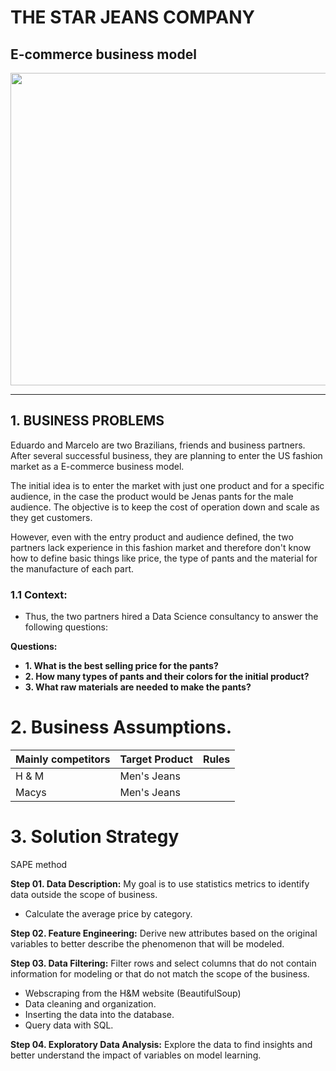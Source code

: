# **THE STAR JEANS COMPANY**

## E-commerce business model

<div align="center">
<p float="left">
  <img src="/images/rossman_1.jpg" width="1000" height="500"/>
</p>
</div>

***

## 1. BUSINESS PROBLEMS

Eduardo and Marcelo are two Brazilians, friends and business partners. After several successful business, they are planning to enter the US fashion market as a E-commerce business model.

The initial idea is to enter the market with just one product and for a specific audience, in the case the product would be Jenas pants for the male audience. The objective is to keep the cost of operation down and scale as they get customers.

However, even with the entry product and audience defined, the two partners lack experience in this fashion market and therefore don't know how to define basic things like price, the type of pants and the material for the manufacture of each part.


 ### 1.1 **Context:**
 
 * Thus, the two partners hired a Data Science consultancy to answer the following questions:

**Questions:**
- **1. What is the best selling price for the pants?**
- **2. How many types of pants and their colors for the initial product?**
- **3. What raw materials are needed to make the pants?**

# 2. Business Assumptions.

| Mainly competitors | Target Product | Rules                                    | 
|:-------------------|:---------------|:-----------------------------------------|
| H & M              | Men's Jeans    |                                          | 
| Macys              | Men's Jeans    |                                          |


# 3. Solution Strategy
SAPE method

**Step 01. Data Description:** My goal is to use statistics metrics to identify data outside the scope of business.

- Calculate the average price by category.

**Step 02. Feature Engineering:** Derive new attributes based on the original variables to better describe the phenomenon that will be modeled.

**Step 03. Data Filtering:** Filter rows and select columns that do not contain information for modeling or that do not match the scope of the business.

- Webscraping from the H&M website (BeautifulSoup)
- Data cleaning and organization.
- Inserting the data into the database.
- Query data with SQL.

**Step 04. Exploratory Data Analysis:** Explore the data to find insights and better understand the impact of variables on model learning.
